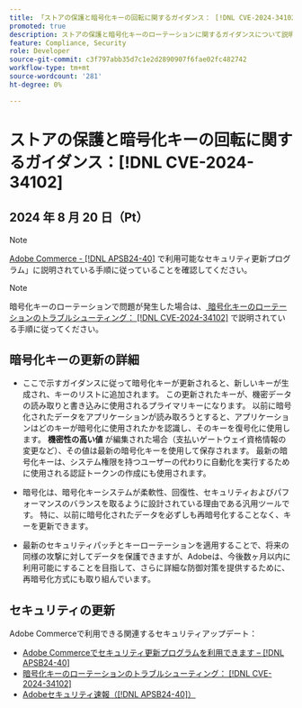 ```yaml
---
title: 「ストアの保護と暗号化キーの回転に関するガイダンス： [!DNL CVE-2024-34102]」
promoted: true
description: ストアの保護と暗号化キーのローテーションに関するガイダンスについて説明します  [!DNL CVE-2024-34102]。
feature: Compliance, Security
role: Developer
source-git-commit: c3f797abb35d7c1e2d2890907f6fae02fc482742
workflow-type: tm+mt
source-wordcount: '281'
ht-degree: 0%

---
```


# ストアの保護と暗号化キーの回転に関するガイダンス：[!DNL CVE-2024-34102]

## 2024 年 8 月 20 日（Pt）

>[!NOTE]
>
>[Adobe Commerce - [!DNL APSB24-40]](https://experienceleague.adobe.com/en/docs/commerce-knowledge-base/kb/troubleshooting/known-issues-patches-attached/security-update-available-for-adobe-commerce-apsb24-40-revised-to-include-isolated-patch-for-cve-2024-34102) で利用可能なセキュリティ更新プログラム」に説明されている手順に従っていることを確認してください。

>[!NOTE]
>
>暗号化キーのローテーションで問題が発生した場合は、[ 暗号化キーのローテーションのトラブルシューティング： [!DNL CVE-2024-34102]](https://experienceleague.adobe.com/en/docs/commerce-knowledge-base/kb/troubleshooting/known-issues-patches-attached/troubleshooting-encryption-key-rotation-cve-2024-34102) で説明されている手順に従ってください。

## 暗号化キーの更新の詳細

* ここで示すガイダンスに従って暗号化キーが更新されると、新しいキーが生成され、キーのリストに追加されます。 この更新されたキーが、機密データの読み取りと書き込みに使用されるプライマリキーになります。 以前に暗号化されたデータをアプリケーションが読み取ろうとすると、アプリケーションはどのキーが暗号化に使用されたかを認識し、そのキーを復号化に使用します。 **機密性の高い値** が編集された場合（支払いゲートウェイ資格情報の変更など）、その値は最新の暗号化キーを使用して保存されます。 最新の暗号化キーは、システム権限を持つユーザーの代わりに自動化を実行するために使用される認証トークンの作成にも使用されます。

* 暗号化は、暗号化キーシステムが柔軟性、回復性、セキュリティおよびパフォーマンスのバランスを取るように設計されている理由である汎用ツールです。 特に、以前に暗号化されたデータを必ずしも再暗号化することなく、キーを更新できます。

* 最新のセキュリティパッチとキーローテーションを適用することで、将来の同様の攻撃に対してデータを保護できますが、Adobeは、今後数ヶ月以内に利用可能にすることを目指して、さらに詳細な防御対策を提供するために、再暗号化方式にも取り組んでいます。

## セキュリティの更新

Adobe Commerceで利用できる関連するセキュリティアップデート：

* [Adobe Commerceでセキュリティ更新プログラムを利用できます – [!DNL APSB24-40]](https://experienceleague.adobe.com/en/docs/commerce-knowledge-base/kb/troubleshooting/known-issues-patches-attached/security-update-available-for-adobe-commerce-apsb24-40-revised-to-include-isolated-patch-for-cve-2024-34102)
* [ 暗号化キーのローテーションのトラブルシューティング： [!DNL CVE-2024-34102]](https://experienceleague.adobe.com/en/docs/commerce-knowledge-base/kb/troubleshooting/known-issues-patches-attached/troubleshooting-encryption-key-rotation-cve-2024-34102)
* [Adobeセキュリティ速報（[!DNL APSB24-40]） ](https://helpx.adobe.com/security/products/magento/apsb24-40.html)
